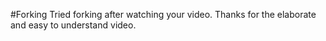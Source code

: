 #Forking
Tried forking after watching your video. Thanks for the elaborate and easy to understand video.